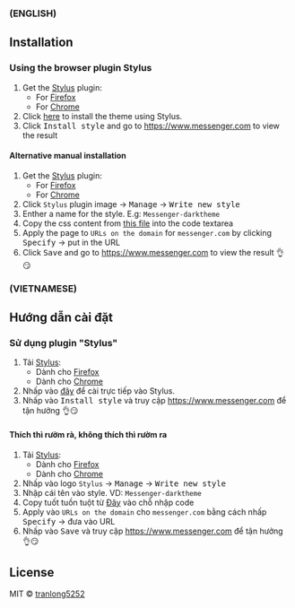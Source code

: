 ### (ENGLISH)
## Installation
### Using the browser plugin Stylus
1. Get the [Stylus](https://github.com/openstyles/stylus) plugin:
    - For [Firefox](https://addons.mozilla.org/en-US/firefox/addon/styl-us/)
    - For [Chrome](https://chrome.google.com/webstore/detail/stylus/clngdbkpkpeebahjckkjfobafhncgmne)
2. Click [here](https://raw.githubusercontent.com/tranlong5252/Messenger-darktheme/master/Messenger-Dark-Theme.user.css) to install the theme using Stylus.
3. Click <kbd>Install style</kbd> and go to https://www.messenger.com to view the result️️

#### Alternative manual installation
1. Get the [Stylus](https://github.com/openstyles/stylus) plugin:
    - For [Firefox](https://addons.mozilla.org/en-US/firefox/addon/styl-us/)
    - For [Chrome](https://chrome.google.com/webstore/detail/stylus/clngdbkpkpeebahjckkjfobafhncgmne)
2. Click `Stylus` plugin image → <kbd>Manage</kbd> → <kbd>Write new style</kbd>
3. Enther a name for the style. E.g: `Messenger-darktheme`
4. Copy the css content from [this file](https://raw.githubusercontent.com/tranlong5252/Messenger-darktheme/master/Messenger-Dark-Theme.user.css) into the code textarea
5. Apply the page to `URLs on the domain` for `messenger.com` by clicking <kbd>Specify</kbd> → put in the URL
6. Click <kbd>Save</kbd> and go to https://www.messenger.com to view the result️️ 👌😏

### (VIETNAMESE)
## Hướng dẫn cài đặt
### Sử dụng plugin "Stylus"
1. Tải [Stylus](https://github.com/openstyles/stylus):
    - Dành cho [Firefox](https://addons.mozilla.org/en-US/firefox/addon/styl-us/)
    - Dành cho [Chrome](https://chrome.google.com/webstore/detail/stylus/clngdbkpkpeebahjckkjfobafhncgmne)
2. Nhấp vào [đây](https://raw.githubusercontent.com/tranlong5252/Messenger-darktheme/master/Messenger-Dark-Theme.user.css) để cài trực tiếp vào Stylus.
3. Nhấp vào <kbd>Install style</kbd> và truy cập https://www.messenger.com để tận hưởng 👌😏

#### Thích thì rườm rà, không thích thì rườm ra 
1. Tải [Stylus](https://github.com/openstyles/stylus):
    - Dành cho [Firefox](https://addons.mozilla.org/en-US/firefox/addon/styl-us/)
    - Dành cho [Chrome](https://chrome.google.com/webstore/detail/stylus/clngdbkpkpeebahjckkjfobafhncgmne)
2. Nhấp vào logo `Stylus` → <kbd>Manage</kbd> → <kbd>Write new style</kbd>
3. Nhập cái tên vào style. VD: `Messenger-darktheme`
4. Copy tuốt tuồn tuột từ [Đây](https://raw.githubusercontent.com/tranlong5252/Messenger-darktheme/master/Messenger-Dark-Theme.user.css) vào chỗ nhập code
5. Apply vào `URLs on the domain` cho `messenger.com` bằng cách nhấp <kbd>Specify</kbd> → đưa vào URL
6. Nhấp vào <kbd>Save</kbd> và truy cập https://www.messenger.com để tận hưởng 👌😏

## License
MIT © [tranlong5252](LICENSE)
